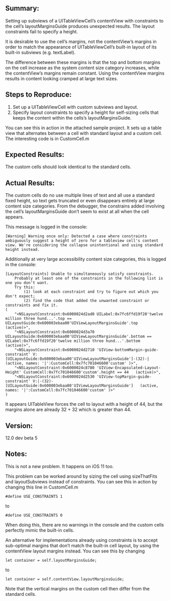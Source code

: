## Summary:
Setting up subviews of a UITableViewCell’s contentView with constraints to the cell’s layoutMarginsGuide produces unexpected results. The layout constraints fail to specify a height.

It is desirable to use the cell’s margins, not the contentView’s margins in order to match the appearance of UITableViewCell’s built-in layout of its built-in subviews (e.g. textLabel).

The difference between these margins is that the top and bottom margins on the cell increase as the system content size category increases, while the contentView’s margins remain constant. Using the contentView margins results in content looking cramped at large text sizes.

## Steps to Reproduce:
1. Set up a UITableViewCell with custom subviews and layout.
2. Specify layout constraints to specify a height for self-sizing cells that keeps the content within the cells’s layoutMarginsGuide.

You can see this in action in the attached sample project. It sets up a table view that alternates between a cell with standard layout and a custom cell. The interesting code is in CustomCell.m

## Expected Results:
The custom cells should look identical to the standard cells.

## Actual Results:
The custom cells do no use multiple lines of text and all use a standard fixed height, so text gets truncated or even disappears entirely at large content size categories. From the debugger, the constrains added involving the cell’s layoutMarginsGuide don’t seem to exist at all when the cell appears.

This message is logged in the console:

```
[Warning] Warning once only: Detected a case where constraints ambiguously suggest a height of zero for a tableview cell's content view. We're considering the collapse unintentional and using standard height instead.
```

Additionally at very large accessibility content size categories, this is logged in the console:

```
[LayoutConstraints] Unable to simultaneously satisfy constraints.
	Probably at least one of the constraints in the following list is one you don't want. 
	Try this: 
		(1) look at each constraint and try to figure out which you don't expect; 
		(2) find the code that added the unwanted constraint or constraints and fix it. 
(
    "<NSLayoutConstraint:0x6000024d2ad0 UILabel:0x7fc6ffd19f20'twelve million three hund...'.top == UILayoutGuide:0x600003ebaa00'UIViewLayoutMarginsGuide'.top   (active)>",
    "<NSLayoutConstraint:0x6000024d3a70 UILayoutGuide:0x600003ebaa00'UIViewLayoutMarginsGuide'.bottom == UILabel:0x7fc6ffd19f20'twelve million three hund...'.bottom   (active)>",
    "<NSLayoutConstraint:0x6000024d2710 'UIView-bottomMargin-guide-constraint' V:[UILayoutGuide:0x600003ebaa00'UIViewLayoutMarginsGuide']-(32)-|   (active, names: '|':CustomCell:0x7fc701046600'custom' )>",
    "<NSLayoutConstraint:0x6000024c8780 'UIView-Encapsulated-Layout-Height' CustomCell:0x7fc701046600'custom'.height == 44   (active)>",
    "<NSLayoutConstraint:0x6000024d2530 'UIView-topMargin-guide-constraint' V:|-(32)-[UILayoutGuide:0x600003ebaa00'UIViewLayoutMarginsGuide']   (active, names: '|':CustomCell:0x7fc701046600'custom' )>"
)
```

It appears UITableView forces the cell to layout with a height of 44, but the margins alone are already 32 + 32 which is greater than 44.

## Version:
12.0 dev beta 5

## Notes:
This is not a new problem. It happens on iOS 11 too.

This problem can be worked around by sizing the cell using sizeThatFits and layoutSubviews instead of constraints. You can see this in action by changing this line in CustomCell.m

```
#define USE_CONSTRAINTS 1
```

to

```
#define USE_CONSTRAINTS 0
```

When doing this, there are no warnings in the console and the custom cells perfectly mimic the built-in cells.

An alternative for implementations already using constraints is to accept sub-optimal margins that don’t match the built-in cell layout, by using the contentView layout margins instead. You can see this by changing

```
let container = self.layoutMarginsGuide;
```

to

```
let container = self.contentView.layoutMarginsGuide;
```

Note that the vertical margins on the custom cell then differ from the standard cells.